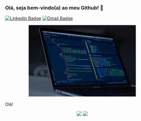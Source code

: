 ### Olá, seja bem-vindo(a) ao meu Github! 👋

[![Linkedin Badge](https://img.shields.io/badge/-LinkedIn-blue?style=flat-square&logo=Linkedin&logoColor=white&link=https://www.linkedin.com/in/jricardoc/)](https://www.linkedin.com/in/jricardoc/)  [![Gmail Badge](https://img.shields.io/badge/gmail--000?style=social&logo=microsoft-outlook&logoColor=0078d4&link=mailto:ricardoocarvalhoo10@gmail.com)](mailto:ricardoocarvalhoo10@gmail.com)

<p align="center">
  <img src="https://github.com/jricardoc/jricardoc/blob/main/jricardoc.jpg" width="350" title="hover text">
</p>

Olá!

<p align="center">
  
  <img width="400px" src="https://github-readme-stats.vercel.app/api/top-langs/?username=jricardoc&hide=html&layout=compact&theme=tokyonight" />
  <img width="434px" src="https://github-readme-stats.vercel.app/api?username=jricardoc&theme=tokyonight&show_icons=true" />
  
</p>
